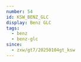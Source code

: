 ```yaml
---
number: 54
id: KSW_BENZ_GLC
display: Benz GLC
tags:
  - benz
  - benz-glc
since:
  - zxw/gt7/20250104gt_ksw
---
```

